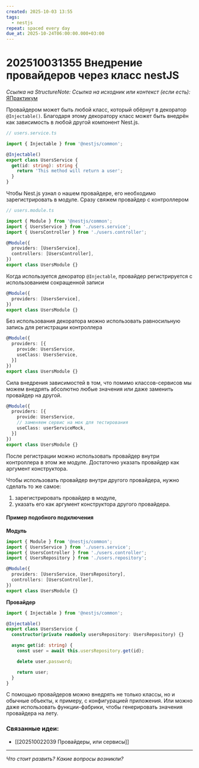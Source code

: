 ```yaml
---
created: 2025-10-03 13:55
tags:
  - nestjs
repeat: spaced every day
due_at: 2025-10-24T06:00:00.000+03:00
---
```

# 202510031355 Внедрение провайдеров через класс nestJS

*Ссылка на StructureNote:*
*Ссылка на исходник или контекст (если есть):* [ЯПрактикум](https://practicum.yandex.ru/trainer/backend-nodejs/lesson/22418348-d1ed-4fa8-a344-022f984ddf6d/task/e3e1075f-74d4-45b0-bf1d-4f4a07eebc4a/)

Провайдером может быть любой класс, который обёрнут в декоратор `@Injectable()`. Благодаря этому декоратору класс может быть внедрён как зависимость в любой другой компонент Nest.js.

```ts
// users.service.ts

import { Injectable } from '@nestjs/common';

@Injectable()
export class UsersService {
  get(id: string): string {
    return 'This method will return a user';
  }
}
```

Чтобы Nest.js узнал о нашем провайдере, его необходимо зарегистрировать в модуле. Сразу свяжем провайдер с контроллером

```ts
// users.module.ts

import { Module } from '@nestjs/common';
import { UsersService } from './users.service';
import { UsersController } from './users.controller';

@Module({
  providers: [UsersService],
  controllers: [UsersController],
})
export class UsersModule {}
```

Когда используется декоратор `@Injectable`, провайдер регистрируется с использованием сокращенной записи

```ts
@Module({
  providers: [UsersService],
})
export class UsersModule {}
```

Без использования декоратора можно использовать равносильную запись для регистрации контроллера

```ts
@Module({
  providers: [{
    provide: UsersService,
    useClass: UsersService,
  }]
})
export class UsersModule {}
```

Сила внедрения зависимостей в том, что помимо классов-сервисов мы можем внедрять абсолютно любые значения или даже заменить провайдер на другой.

```ts
@Module({
  providers: [{
    provide: UsersService,
    // заменяем сервис на мок для тестирования
    useClass: userServiceMock,
  }]
})
export class UsersModule {}
```

После регистрации можно использовать провайдер внутри контроллера в этом же модуле.  Достаточно указать провайдер как аргумент конструктора.

Чтобы использовать провайдер внутри другого провайдера, нужно сделать то же самое:

1. зарегистрировать провайдер в модуле,
2. указать его как аргумент конструктора другого провайдера.

#### **Пример подобного подключения**

**Модуль**

```ts
import { Module } from '@nestjs/common';
import { UsersService } from './users.service';
import { UsersController } from './users.controller';
import { UsersRepository } from './users.repository';

@Module({
  providers: [UsersService, UsersRepository],
  controllers: [UsersController],
})
export class UsersModule {}
```

**Провайдер**

```ts
import { Injectable } from '@nestjs/common';

@Injectable()
export class UsersService {
  constructor(private readonly usersRepository: UsersRepository) {}

  async get(id: string) {
    const user = await this.usersRepository.get(id);

    delete user.password;

    return user;
  }
}
```

С помощью провайдеров можно внедрять не только классы, но и обычные объекты, к примеру, с конфигурацией приложения. Или можно даже использовать функции-фабрики, чтобы генерировать значения провайдера на лету.

### Связанные идеи:

* [[202510022039 Провайдеры, или сервисы]]
---

*Что стоит развить? Какие вопросы возникли?*

